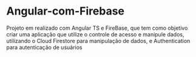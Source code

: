 # Angular-com-Firebase
 Projeto em realizado com Angular TS e FireBase, que tem como objetivo criar uma aplicação que utilize o  controle de acesso e manipule dados, utilizando o  Cloud Firestore para manipulação de dados,  e Authentication para autenticação de usuários
